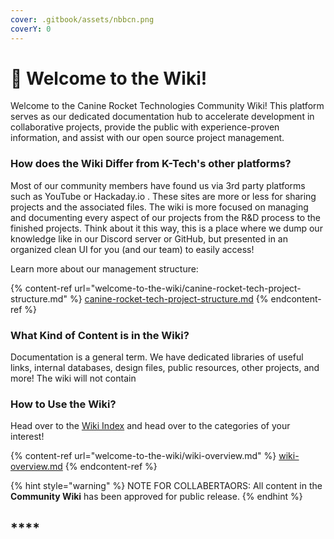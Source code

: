```yaml
---
cover: .gitbook/assets/nbbcn.png
coverY: 0
---
```


# 🐺 Welcome to the Wiki!

Welcome to the Canine Rocket Technologies Community Wiki! This platform serves as our dedicated documentation hub to accelerate development in collaborative projects, provide the public with experience-proven information, and assist with our open source project management.&#x20;



### How does the Wiki Differ from K-Tech's other platforms?

Most of our community members have found us via 3rd party platforms such as YouTube or Hackaday.io . These sites are more or less for sharing projects and the associated files. The wiki is more focused on managing and documenting every aspect of our projects from the R\&D process to the finished projects. Think about it this way, this is a place where we dump our knowledge like in our Discord server or GitHub, but presented in an organized clean UI for you (and our team) to easily access!&#x20;

Learn more about our management structure:

{% content-ref url="welcome-to-the-wiki/canine-rocket-tech-project-structure.md" %}
[canine-rocket-tech-project-structure.md](welcome-to-the-wiki/canine-rocket-tech-project-structure.md)
{% endcontent-ref %}

###

### What Kind of Content is in the Wiki?

Documentation is a general term. We have dedicated libraries of useful links, internal databases, design files, public resources, other projects, and more! The wiki will not contain&#x20;



### How to Use the Wiki?

Head over to the [Wiki Index](welcome-to-the-wiki/wiki-overview.md) and head over to the categories of your interest!



{% content-ref url="welcome-to-the-wiki/wiki-overview.md" %}
[wiki-overview.md](welcome-to-the-wiki/wiki-overview.md)
{% endcontent-ref %}





{% hint style="warning" %}
NOTE FOR COLLABERTAORS: All content in the **Community Wiki** has been approved for public release.&#x20;
{% endhint %}

## ****

